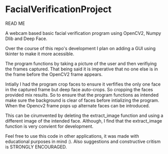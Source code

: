 # FacialVerificationProject
READ ME 

A webcam based basic facial verification program using OpenCV2, Numpy Dlib and Deep Face. 

Over the course of this repo's development I plan on adding a GUI using tkinter to make it more acessible.

The program functions by taking a picture of the user and then verifiying the frames captured. That being said it is imperative that no one else is in the frame before the OpenCV2 frame appears. 

Intially I had the program crop faces to ensure it verfifies the only one face in the captured frame but deep face auto-crops. So cropping the faces provided mix results. So to ensure that the program functions as intended make sure the background is clear of faces before intializing the program. When the Opencv2 frame pops up alternate faces can be introduced.

This can be cirumvented by deleting the extract_image function and using a different image of the intended face. Although, I find that the extract_image function is very convient for development.

Feel free to use this code in other applications, it was made with educational purposes in mind :). Also suggestions and constructive critism is STRONGLY ENCOURAGED. 
